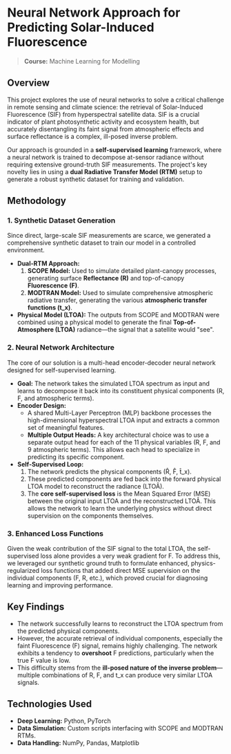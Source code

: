 # Neural Network Approach for Predicting Solar-Induced Fluorescence

> **Course:** Machine Learning for Modelling

## Overview

This project explores the use of neural networks to solve a critical challenge in remote sensing and climate science: the retrieval of Solar-Induced Fluorescence (SIF) from hyperspectral satellite data. SIF is a crucial indicator of plant photosynthetic activity and ecosystem health, but accurately disentangling its faint signal from atmospheric effects and surface reflectance is a complex, ill-posed inverse problem.

Our approach is grounded in a **self-supervised learning** framework, where a neural network is trained to decompose at-sensor radiance without requiring extensive ground-truth SIF measurements. The project's key novelty lies in using a **dual Radiative Transfer Model (RTM)** setup to generate a robust synthetic dataset for training and validation.

## Methodology

### 1. Synthetic Dataset Generation

Since direct, large-scale SIF measurements are scarce, we generated a comprehensive synthetic dataset to train our model in a controlled environment.

*   **Dual-RTM Approach:**
    1.  **SCOPE Model:** Used to simulate detailed plant-canopy processes, generating surface **Reflectance (R)** and top-of-canopy **Fluorescence (F)**.
    2.  **MODTRAN Model:** Used to simulate comprehensive atmospheric radiative transfer, generating the various **atmospheric transfer functions (t_x)**.
*   **Physical Model (LTOA):** The outputs from SCOPE and MODTRAN were combined using a physical model to generate the final **Top-of-Atmosphere (LTOA)** radiance—the signal that a satellite would "see".

### 2. Neural Network Architecture

The core of our solution is a multi-head encoder-decoder neural network designed for self-supervised learning.

*   **Goal:** The network takes the simulated LTOA spectrum as input and learns to decompose it back into its constituent physical components (R, F, and atmospheric terms).
*   **Encoder Design:**
    *   A shared Multi-Layer Perceptron (MLP) backbone processes the high-dimensional hyperspectral LTOA input and extracts a common set of meaningful features.
    *   **Multiple Output Heads:** A key architectural choice was to use a separate output head for each of the 11 physical variables (R, F, and 9 atmospheric terms). This allows each head to specialize in predicting its specific component.
*   **Self-Supervised Loop:**
    1.  The network predicts the physical components (R̂, F̂, t̂_x).
    2.  These predicted components are fed back into the forward physical LTOA model to reconstruct the radiance (LTOÂ).
    3.  The **core self-supervised loss** is the Mean Squared Error (MSE) between the original input LTOA and the reconstructed LTOÂ. This allows the network to learn the underlying physics without direct supervision on the components themselves.

### 3. Enhanced Loss Functions

Given the weak contribution of the SIF signal to the total LTOA, the self-supervised loss alone provides a very weak gradient for F. To address this, we leveraged our synthetic ground truth to formulate enhanced, physics-regularized loss functions that added direct MSE supervision on the individual components (F, R, etc.), which proved crucial for diagnosing learning and improving performance.

## Key Findings

*   The network successfully learns to reconstruct the LTOA spectrum from the predicted physical components.
*   However, the accurate retrieval of individual components, especially the faint Fluorescence (F) signal, remains highly challenging. The network exhibits a tendency to **overshoot** F predictions, particularly when the true F value is low.
*   This difficulty stems from the **ill-posed nature of the inverse problem**—multiple combinations of R, F, and t_x can produce very similar LTOA signals.

## Technologies Used

*   **Deep Learning:** Python, PyTorch
*   **Data Simulation:** Custom scripts interfacing with SCOPE and MODTRAN RTMs.
*   **Data Handling:** NumPy, Pandas, Matplotlib
